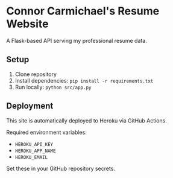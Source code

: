 # Connor Carmichael's Resume Website

A Flask-based API serving my professional resume data.

## Setup
1. Clone repository
2. Install dependencies: `pip install -r requirements.txt`
3. Run locally: `python src/app.py`

## Deployment
This site is automatically deployed to Heroku via GitHub Actions.

Required environment variables:
- `HEROKU_API_KEY`
- `HEROKU_APP_NAME`
- `HEROKU_EMAIL`

Set these in your GitHub repository secrets.